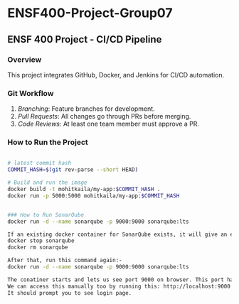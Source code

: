 # ENSF400-Project-Group07

## ENSF 400 Project - CI/CD Pipeline

### Overview
This project integrates GitHub, Docker, and Jenkins for CI/CD automation.

### Git Workflow
1. *Branching*: Feature branches for development.
2. *Pull Requests*: All changes go through PRs before merging.
3. *Code Reviews*: At least one team member must approve a PR.

### How to Run the Project
```sh

# latest commit hash
COMMIT_HASH=$(git rev-parse --short HEAD)

# Build and run the image
docker build -t mohitkaila/my-app:$COMMIT_HASH .
docker run -p 5000:5000 mohitkaila/my-app:$COMMIT_HASH


### How to Run SonarQube
docker run -d --name sonarqube -p 9000:9000 sonarqube:lts

If an existing docker container for SonarQube exists, it will give an error so run this command: 
docker stop sonarqube
docker rm sonarqube

After that, run this command again:-
docker run -d --name sonarqube -p 9000:9000 sonarqube:lts 

The conatiner starts and lets us see port 9000 on browser. This port has our running SonarQube. 
We can access this manually too by running this: http://localhost:9000 on browser.
It should prompt you to see login page.